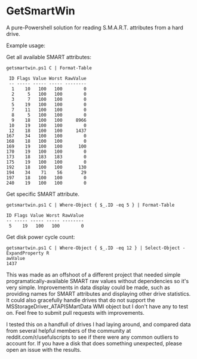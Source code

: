 # GetSmartWin
A pure-Powershell solution for reading S.M.A.R.T. attributes from a hard drive.

Example usage:

Get all available SMART attributes:
```
getsmartwin.ps1 C | Format-Table

 ID Flags Value Worst RawValue
 -- ----- ----- ----- --------
  1    10   100   100        0
  2     5   100   100        0
  3     7   100   100        0
  5    19   100   100        0
  7    11   100   100        0
  8     5   100   100        0
  9    18   100   100     8966
 10    19   100   100        0
 12    18   100   100     1437
167    34   100   100        0
168    18   100   100        0
169    19   100   100      100
170    19   100   100        0
173    18   183   183        0
175    19   100   100        0
192    18   100   100      130
194    34    71    56       29
197    18   100   100        0
240    19   100   100        0
```

Get specific SMART attribute.
```
getsmartwin.ps1 C | Where-Object { $_.ID -eq 5 } | Format-Table

ID Flags Value Worst RawValue
-- ----- ----- ----- --------
 5    19   100   100        0
 ```
 
 Get disk power cycle count:
```
getsmartwin.ps1 C | Where-Object { $_.ID -eq 12 } | Select-Object -ExpandProperty R
awValue
1437
 ```
 
This was made as an offshoot of a different project that needed simple programatically-available SMART raw values without dependencies so it's very simple. Improvements in data display could be made, such as providing names for SMART attributes and displaying other drive statistics. It could also gracefully handle drives that do not support the MSStorageDriver_ATAPISMartData WMI object but I don't have any to test on. Feel free to submit pull requests with improvements.

I tested this on a handfull of drives I had laying around, and compared data from several helpful members of the community at reddit.com/r/usefulscripts to see if there were any common outliers to account for. If you have a disk that does something unexpected, please open an issue with the results.
